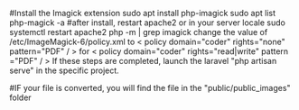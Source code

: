 #Install the Imagick extension
sudo apt install php-imagick
sudo apt list php-magick -a
#after install, restart apache2 or in your server locale
sudo systemctl restart apache2
php -m | grep imagick
change the value of /etc/ImageMagick-6/policy.xml to < policy domain="coder" rights="none" pattern="PDF" / > for < policy domain="coder" rights="read|write" pattern ="PDF" / >
If these steps are completed,
launch the laravel
"php artisan serve" in the specific project.

#IF your file is converted,
you will find the file in the "public/public_images" folder
